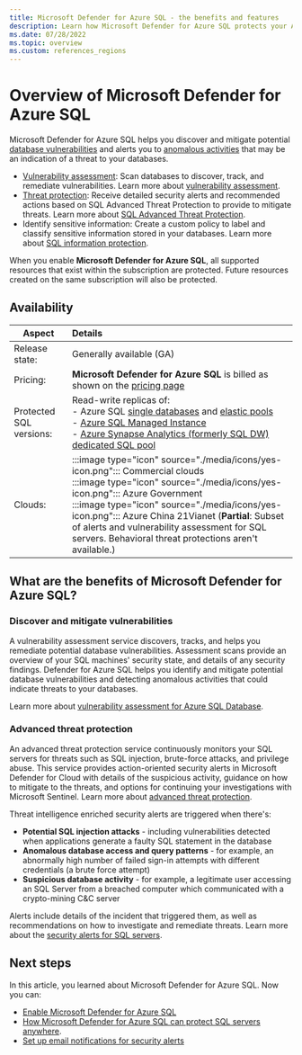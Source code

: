 ```yaml
---
title: Microsoft Defender for Azure SQL - the benefits and features
description: Learn how Microsoft Defender for Azure SQL protects your Azure SQL databases.
ms.date: 07/28/2022
ms.topic: overview
ms.custom: references_regions
---
```


# Overview of Microsoft Defender for Azure SQL

Microsoft Defender for Azure SQL helps you discover and mitigate potential [database vulnerabilities](sql-azure-vulnerability-assessment-overview.md) and alerts you to [anomalous activities](#advanced-threat-protection) that may be an indication of a threat to your databases.

- [Vulnerability assessment](#discover-and-mitigate-vulnerabilities): Scan databases to discover, track, and remediate vulnerabilities. Learn more about [vulnerability assessment](sql-azure-vulnerability-assessment-overview.md).
- [Threat protection](#advanced-threat-protection): Receive detailed security alerts and recommended actions based on SQL Advanced Threat Protection to provide to mitigate threats. Learn more about [SQL Advanced Threat Protection](/azure/azure-sql/database/threat-detection-overview).
- Identify sensitive information: Create a custom policy to label and classify sensitive information stored in your databases. Learn more about [SQL information protection](sql-information-protection-policy.md).

When you enable **Microsoft Defender for Azure SQL**, all supported resources that exist within the subscription are protected. Future resources created on the same subscription will also be protected.

## Availability

|Aspect|Details|
|----|:----|
|Release state:|Generally available (GA)|
|Pricing:|**Microsoft Defender for Azure SQL** is billed as shown on the [pricing page](https://azure.microsoft.com/pricing/details/defender-for-cloud/)|
|Protected SQL versions:|Read-write replicas of:<br>- Azure SQL [single databases](/azure/azure-sql/database/single-database-overview) and [elastic pools](/azure/azure-sql/database/elastic-pool-overview)<br>- [Azure SQL Managed Instance](/azure/azure-sql/managed-instance/sql-managed-instance-paas-overview)<br>- [Azure Synapse Analytics (formerly SQL DW) dedicated SQL pool](../synapse-analytics/sql-data-warehouse/sql-data-warehouse-overview-what-is.md)|
|Clouds:|:::image type="icon" source="./media/icons/yes-icon.png"::: Commercial clouds<br>:::image type="icon" source="./media/icons/yes-icon.png"::: Azure Government<br>:::image type="icon" source="./media/icons/yes-icon.png"::: Azure China 21Vianet (**Partial**: Subset of alerts and vulnerability assessment for SQL servers. Behavioral threat protections aren't available.)|

## What are the benefits of Microsoft Defender for Azure SQL?

### Discover and mitigate vulnerabilities

A vulnerability assessment service discovers, tracks, and helps you remediate potential database vulnerabilities. Assessment scans provide an overview of your SQL machines' security state, and details of any security findings. Defender for Azure SQL helps you identify and mitigate potential database vulnerabilities and detecting anomalous activities that could indicate threats to your databases.

Learn more about [vulnerability assessment for Azure SQL Database](/azure/azure-sql/database/sql-vulnerability-assessment).

### Advanced threat protection

An advanced threat protection service continuously monitors your SQL servers for threats such as SQL injection, brute-force attacks, and privilege abuse. This service provides action-oriented security alerts in Microsoft Defender for Cloud with details of the suspicious activity, guidance on how to mitigate to the threats, and options for continuing your investigations with Microsoft Sentinel. Learn more about [advanced threat protection](/azure/azure-sql/database/threat-detection-overview).

Threat intelligence enriched security alerts are triggered when there's:

- **Potential SQL injection attacks** - including vulnerabilities detected when applications generate a faulty SQL statement in the database
- **Anomalous database access and query patterns** - for example, an abnormally high number of failed sign-in attempts with different credentials (a brute force attempt)
- **Suspicious database activity** - for example, a legitimate user accessing an SQL Server from a breached computer which communicated with a crypto-mining C&C server

Alerts include details of the incident that triggered them, as well as recommendations on how to investigate and remediate threats. Learn more about the [security alerts for SQL servers](alerts-reference.md#alerts-sql-db-and-warehouse).

## Next steps

In this article, you learned about Microsoft Defender for Azure SQL. Now you can:

- [Enable Microsoft Defender for Azure SQL](quickstart-enable-database-protections.md)
- [How Microsoft Defender for Azure SQL can protect SQL servers anywhere](https://www.youtube.com/watch?v=V7RdB6RSVpc).
- [Set up email notifications for security alerts](configure-email-notifications.md)
